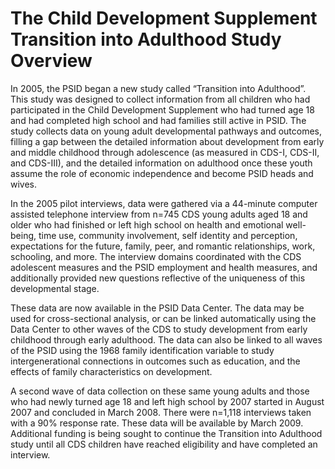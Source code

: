 # The Child Development Supplement Transition into Adulthood Study Overview

In 2005, the PSID began a new study called “Transition into Adulthood”. This study was designed to collect
information from all children who had participated in the Child Development Supplement who had turned age 18
and had completed high school and had families still active in PSID. The study collects data on young adult
developmental pathways and outcomes, filling a gap between the detailed information about development from
early and middle childhood through adolescence (as measured in CDS-I, CDS-II, and CDS-III), and the detailed
information on adulthood once these youth assume the role of economic independence and become PSID heads
and wives.

In the 2005 pilot interviews, data were gathered via a 44-minute computer assisted telephone interview from n=745
CDS young adults aged 18 and older who had finished or left high school on health and emotional well-being, time
use, community involvement, self identity and perception, expectations for the future, family, peer, and romantic
relationships, work, schooling, and more. The interview domains coordinated with the CDS adolescent measures
and the PSID employment and health measures, and additionally provided new questions reflective of the
uniqueness of this developmental stage.

These data are now available in the PSID Data Center. The data may be used for cross-sectional analysis, or can
be linked automatically using the Data Center to other waves of the CDS to study development from early
childhood through early adulthood. The data can also be linked to all waves of the PSID using the 1968 family
identification variable to study intergenerational connections in outcomes such as education, and the effects of
family characteristics on development.

A second wave of data collection on these same young adults and those who had newly turned age 18 and left high
school by 2007 started in August 2007 and concluded in March 2008. There were n=1,118 interviews taken with a
90% response rate. These data will be available by March 2009. Additional funding is being sought to continue the
Transition into Adulthood study until all CDS children have reached eligibility and have completed an interview.


